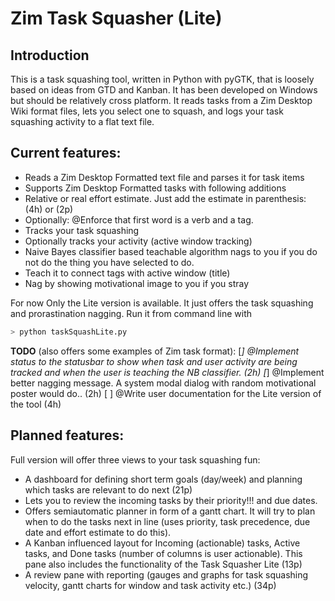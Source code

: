 Zim Task Squasher (Lite)
========================

Introduction
--------------

This is a task squashing tool, written in Python with pyGTK, that is loosely based on ideas from GTD and Kanban. It has been developed on Windows but should be relatively cross platform. It reads tasks from a Zim Desktop Wiki format files, lets you select one to squash, and logs your task squashing activity to a flat text file.

Current features:
--------------
* Reads a Zim Desktop Formatted text file and parses it for task items
* Supports Zim Desktop Formatted tasks with following additions
 * Relative or real effort estimate. Just add the estimate in parenthesis: (4h) or (2p)
 * Optionally: @Enforce that first word is a verb and a tag. 
* Tracks your task squashing
* Optionally tracks your activity (active window tracking)
* Naive Bayes classifier based teachable algorithm nags to you if you do not do the thing you have selected to do.
 * Teach it to connect tags with active window (title)
 * Nag by showing motivational image to you if you stray

For now Only the Lite version is available. It just offers the task squashing and prorastination nagging. Run it from command line with
```bash
> python taskSquashLite.py
```

**TODO** (also offers some examples of Zim task format):
[*] @Implement status to the statusbar to show when task and user activity are being tracked and when the user is teaching the NB classifier. (2h)
[*] @Implement better nagging message. A system modal dialog with random motivational poster would do.. (2h)
[ ] @Write user documentation for the Lite version of the tool (4h)

Planned features:
--------------
Full version will offer three views to your task squashing fun:
* A dashboard for defining short term goals (day/week) and planning which tasks are relevant to do next (21p)
 * Lets you to review the incoming tasks by their priority!!! and due dates.
 * Offers semiautomatic planner in form of a gantt chart. It will try to plan when to do the tasks next in line (uses priority, task precedence, due date and effort estimate to do this).
* A Kanban influenced layout for Incoming (actionable) tasks, Active tasks, and Done tasks (number of columns is user actionable). This pane also includes the functionality of the Task Squasher Lite (13p)
* A review pane with reporting (gauges and graphs for task squashing velocity, gantt charts for window and task activity etc.) (34p)



